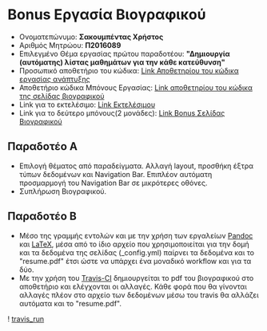 # Bonus Εργασία Βιογραφικού

*  Ονοματεπώνυμο: **Σακουμπέντας Χρήστος**
*  Αριθμός Μητρώου: **Π2016089**
*  Επιλεγμένο Θέμα εργασίας πρώτου παραδοτέου: **"Δημιουργία (αυτόματης) λίστας μαθημάτων για την κάθε κατεύθυνση"**
*  Προσωπικό αποθετήριο του κώδικα: [Link Αποθετηρίου του κώδικα εργασίας ανάπτυξης](https://github.com/csakou/site)
*  Αποθετήριο κώδικα Μπόνους Εργασίας: [Link αποθετηρίου του κώδικα της σελίδας βιογραφικού](https://github.com/csakou/resume)
*  Link για το εκτελέσιμο: [Link Εκτελέσιμου](https://csakou.github.io/site)
*  Link για το δεύτερο μπόνους(2 μονάδες): [Link Bonus Σελίδας Βιογραφικού](https://csakou.github.io/resume)

## Παραδοτέο Α

* Επιλογή θέματος από παραδείγματα. Αλλαγή layout, προσθήκη έξτρα τύπων δεδομένων και Navigation Bar. Επιπλέον αυτόματη προσμαρμογή του Navigation Bar σε μικρότερες οθόνες.
* Συπλήρωση Βιογραφικού.

## Παραδοτέο Β

* Μέσο της γραμμής εντολών και με την χρήση των εργαλείων [Pandoc](https://pandoc.org/) και [LaTeX](https://www.latex-project.org/), μέσα από το ίδιο αρχείο που χρησιμοποιείται για την δομή και τα δεδομένα της σελίδας (\_config.yml) παίρνει τα δεδομένα και το "resume.pdf" έτσι ώστε να υπάρχει ένα μοναδικό workflow και για τα δύο.
* Με την χρήση του [Travis-CI](https://travis-ci.com/) δημιουργείται το pdf του βιογραφικού στο αποθετήριο και ελέγχονται οι αλλαγές. Κάθε φορά που θα γίνονται αλλαγές πλέον στο αρχείο των δεδομένων μέσω του travis θα αλλάζει αυτόματα και το "resume.pdf".

! [travis_run](https://github.com/csakou/sw/blob/P2016089/projects/2016089/bonus.gif)

